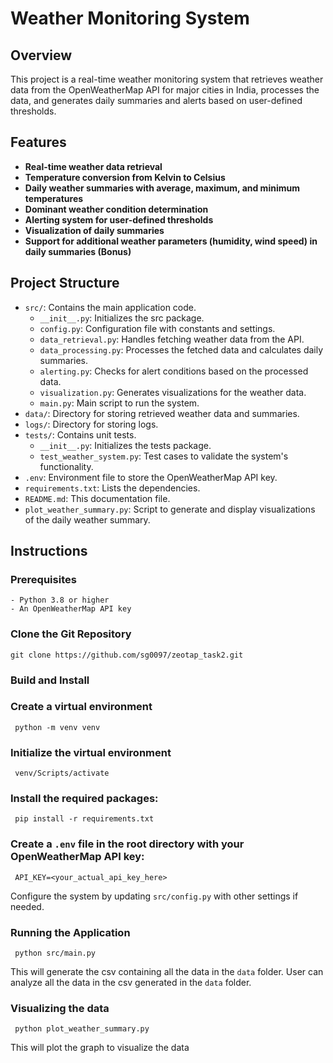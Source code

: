# Weather Monitoring System

## Overview
This project is a real-time weather monitoring system that retrieves weather data from the OpenWeatherMap API for major cities in India, processes the data, and generates daily summaries and alerts based on user-defined thresholds.

## Features
- **Real-time weather data retrieval**
- **Temperature conversion from Kelvin to Celsius**
- **Daily weather summaries with average, maximum, and minimum temperatures**
- **Dominant weather condition determination**
- **Alerting system for user-defined thresholds**
- **Visualization of daily summaries**
- **Support for additional weather parameters (humidity, wind speed) in daily summaries (Bonus)**

## Project Structure

- `src/`: Contains the main application code.
  - `__init__.py`: Initializes the src package.
  - `config.py`: Configuration file with constants and settings.
  - `data_retrieval.py`: Handles fetching weather data from the API.
  - `data_processing.py`: Processes the fetched data and calculates daily summaries.
  - `alerting.py`: Checks for alert conditions based on the processed data.
  - `visualization.py`: Generates visualizations for the weather data.
  - `main.py`: Main script to run the system.
- `data/`: Directory for storing retrieved weather data and summaries.
- `logs/`: Directory for storing logs.
- `tests/`: Contains unit tests.
  - `__init__.py`: Initializes the tests package.
  - `test_weather_system.py`: Test cases to validate the system's functionality.
- `.env`: Environment file to store the OpenWeatherMap API key.
- `requirements.txt`: Lists the dependencies.
- `README.md`: This documentation file.
- `plot_weather_summary.py`: Script to generate and display visualizations of the daily weather summary.

## Instructions
### Prerequisites
    - Python 3.8 or higher
    - An OpenWeatherMap API key
### Clone the Git Repository
    git clone https://github.com/sg0097/zeotap_task2.git 

### Build and Install
### Create a virtual environment 
     python -m venv venv
### Initialize the virtual environment 
     venv/Scripts/activate
### Install the required packages:
     pip install -r requirements.txt
### Create a `.env` file in the root directory with your OpenWeatherMap API key:
     API_KEY=<your_actual_api_key_here>

Configure the system by updating `src/config.py` with other settings if needed.

### Running the Application
     python src/main.py

This will generate the csv containing all the data in the `data` folder. User can analyze all the data in the csv generated in the `data` folder.

### Visualizing the data
     python plot_weather_summary.py

This will plot the graph to visualize the data
